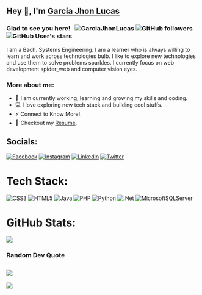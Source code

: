 ## Hey 👋, I'm [Garcia Jhon Lucas ](http://garciajhonlucas.com/)

### Glad to see you here! &nbsp; <img src="https://komarev.com/ghpvc/?username=GarciaJhonLucas&label=Profile%20views&color=0e75b6&style=flat" alt="GarciaJhonLucas"/> ![GitHub followers](https://img.shields.io/github/followers/GarciaJhonLucas) ![GitHub User's stars](https://img.shields.io/github/stars/GarciaJhonLucas)
I am a Bach. Systems Engineering. I am a learner who is always willing to learn and work across technologies bulb. I like to explore new technologies and use them to solve problems sparkles. I currently focus on web development spider_web and computer vision eyes.
### More about me:
* 🔭 I am currently working, learning and growing my skills and coding.
* 💻 I love exploring new tech stack and building cool stuffs.
* ⚡ Connect to Know More!.
* 📝 Checkout my [Resume](https://garciajhonlucas.github.io/docs/garcia_jhon_lucas_resume.pdf).

## Socials:
[![Facebook](https://img.shields.io/badge/Facebook-%231877F2.svg?logo=Facebook&logoColor=white)](https://facebook.com/GarciaJhonLucas) [![Instagram](https://img.shields.io/badge/Instagram-%23E4405F.svg?logo=Instagram&logoColor=white)](https://instagram.com/GarciaJhonLucas) [![LinkedIn](https://img.shields.io/badge/LinkedIn-%230077B5.svg?logo=linkedin&logoColor=white)](https://linkedin.com/in/GarciaJhonLucas) [![Twitter](https://img.shields.io/badge/Twitter-%231DA1F2.svg?logo=Twitter&logoColor=white)](https://twitter.com/GarciaJhonLucas) 

# Tech Stack:
![CSS3](https://img.shields.io/badge/css3-%231572B6.svg?style=for-the-badge&logo=css3&logoColor=white) ![HTML5](https://img.shields.io/badge/html5-%23E34F26.svg?style=for-the-badge&logo=html5&logoColor=white) ![Java](https://img.shields.io/badge/java-%23ED8B00.svg?style=for-the-badge&logo=java&logoColor=white) ![PHP](https://img.shields.io/badge/php-%23777BB4.svg?style=for-the-badge&logo=php&logoColor=white) ![Python](https://img.shields.io/badge/python-3670A0?style=for-the-badge&logo=python&logoColor=ffdd54) ![.Net](https://img.shields.io/badge/.NET-5C2D91?style=for-the-badge&logo=.net&logoColor=white) ![MicrosoftSQLServer](https://img.shields.io/badge/Microsoft%20SQL%20Sever-CC2927?style=for-the-badge&logo=microsoft%20sql%20server&logoColor=white)
# GitHub Stats:
![](https://github-readme-stats.vercel.app/api/top-langs/?username=GarciaJhonLucas&theme=dark&hide_border=false&include_all_commits=false&count_private=false&layout=compact)

###  Random Dev Quote
![](https://quotes-github-readme.vercel.app/api?type=horizontal&theme=radical)
---
[![](https://visitcount.itsvg.in/api?id=GarciaJhonLucas&icon=0&color=0)](https://visitcount.itsvg.in)
